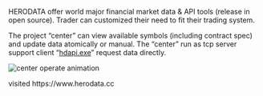 <p>HERODATA offer world major financial market data & API tools (release in open source). Trader can customized their need to fit their trading system. </p>

<p>The project “center” can view available symbols (including contract spec) and update data atomically or manual. The “center” run as tcp server support client “<a href="https://github.com/herodata/hdapi" target="_blank" title="hdapi power by herodata.cc">hdapi.exe</a>” request data directly.</p>

<p>
<img src="https://www.herodata.cc/assets/img/center_herodata.gif" title="center operate animation">
</p>

<p>visited https://www.herodata.cc </p>



